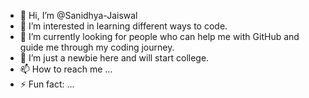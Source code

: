 - 👋 Hi, I’m @Sanidhya-Jaiswal
- 👀 I’m interested in learning different ways to code.
- 🌱 I’m currently looking for people who can help me with GitHub and guide me through my coding journey.
- 💞️ I’m just a newbie here and will start college.
- 📫 How to reach me ...
- ⚡ Fun fact: ...

<!---
Sanidhya-Jaiswal/Sanidhya-Jaiswal is a ✨ special ✨ repository because its `README.md` (this file) appears on your GitHub profile.
You can click the Preview link to take a look at your changes.
--->
